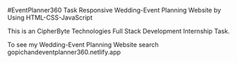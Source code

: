 #EventPlanner360 Task 
Responsive Wedding-Event Planning Website by Using HTML-CSS-JavaScript

This is an CipherByte Technologies Full Stack Development Internship Task.

To see my Wedding-Event Planning Website 
search   gopichandeventplanner360.netlify.app  
